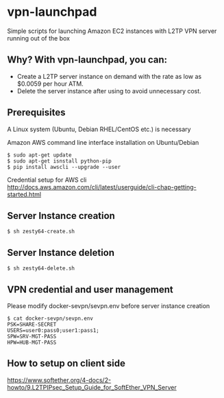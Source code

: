 # vpn-launchpad
Simple scripts for launching Amazon EC2 instances with L2TP VPN server running out of the box

## Why? With vpn-launchpad, you can:
 - Create a L2TP server instance on demand with the rate as low as $0.0059 per hour ATM.
 - Delete the server instance after using to avoid unnecessary cost.

## Prerequisites
A Linux system (Ubuntu, Debian RHEL/CentOS etc.) is necessary

Amazon AWS command line interface installation on Ubuntu/Debian
```
$ sudo apt-get update
$ sudo apt-get isnstall python-pip
$ pip install awscli --upgrade --user
```

Credential setup for AWS cli
<http://docs.aws.amazon.com/cli/latest/userguide/cli-chap-getting-started.html>

## Server Instance creation
`$ sh zesty64-create.sh`

## Server Instance deletion
`$ sh zesty64-delete.sh`

## VPN credential and user management
Please modify docker-sevpn/sevpn.env before server instance creation
```
$ cat docker-sevpn/sevpn.env
PSK=SHARE-SECRET
USERS=user0:pass0;user1:pass1;
SPW=SRV-MGT-PASS
HPW=HUB-MGT-PASS
```

## How to setup on client side
<https://www.softether.org/4-docs/2-howto/9.L2TPIPsec_Setup_Guide_for_SoftEther_VPN_Server>
